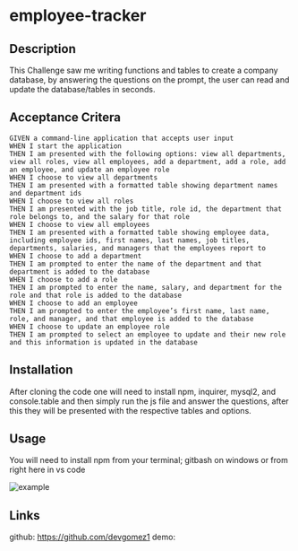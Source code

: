 # employee-tracker

## Description

This Challenge saw me writing functions and tables to create a company database, by answering the questions on the prompt, the user can read and update the database/tables  in seconds. 

## Acceptance Critera 

```
GIVEN a command-line application that accepts user input
WHEN I start the application
THEN I am presented with the following options: view all departments, view all roles, view all employees, add a department, add a role, add an employee, and update an employee role
WHEN I choose to view all departments
THEN I am presented with a formatted table showing department names and department ids
WHEN I choose to view all roles
THEN I am presented with the job title, role id, the department that role belongs to, and the salary for that role
WHEN I choose to view all employees
THEN I am presented with a formatted table showing employee data, including employee ids, first names, last names, job titles, departments, salaries, and managers that the employees report to
WHEN I choose to add a department
THEN I am prompted to enter the name of the department and that department is added to the database
WHEN I choose to add a role
THEN I am prompted to enter the name, salary, and department for the role and that role is added to the database
WHEN I choose to add an employee
THEN I am prompted to enter the employee’s first name, last name, role, and manager, and that employee is added to the database
WHEN I choose to update an employee role
THEN I am prompted to select an employee to update and their new role and this information is updated in the database
```

## Installation

After cloning the code one will need to install npm, inquirer, mysql2, and console.table and then simply run the js file and answer the questions, after this they will be presented with the respective tables and options.

## Usage

You will need to install npm from your terminal; gitbash on windows or from right here in vs code

![example](./example/images.jpg)


## Links 

github: https://github.com/devgomez1
demo: 